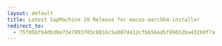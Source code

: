 ```yaml
---
layout: default
title: Latest SapMachine 20 Release for macos-aarch64-installer
redirect_to:
  - 75f85bfb4db30e73e7893703c8016c5a087d412cfb656ad5f89652ba432b0f7a
---
```

